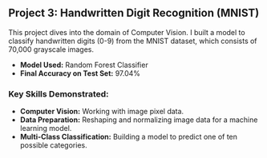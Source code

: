 ## Project 3: Handwritten Digit Recognition (MNIST)

This project dives into the domain of Computer Vision. I built a model to classify handwritten digits (0-9) from the MNIST dataset, which consists of 70,000 grayscale images.

* **Model Used:** Random Forest Classifier
* **Final Accuracy on Test Set:** 97.04%

### Key Skills Demonstrated:
* **Computer Vision:** Working with image pixel data.
* **Data Preparation:** Reshaping and normalizing image data for a machine learning model.
* **Multi-Class Classification:** Building a model to predict one of ten possible categories.
